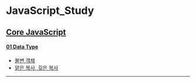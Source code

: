 # JavaScript_Study

## [Core JavaScript](https://github.com/YUJO42/JavaScript_Study/tree/master/Core_JavaScript)

#### [01 Data Type](https://github.com/YUJO42/JavaScript_Study/tree/master/Core_JavaScript/01_Data_Type)

- [불변 객체](https://github.com/YUJO42/JavaScript_Study/blob/master/Core_JavaScript/01_Data_Type/ImmutableObject.md)
- [얕은 복사, 깊은 복사](https://github.com/YUJO42/JavaScript_Study/blob/master/Core_JavaScript/01_Data_Type/shallowCopy_deepCopy.md)

---

